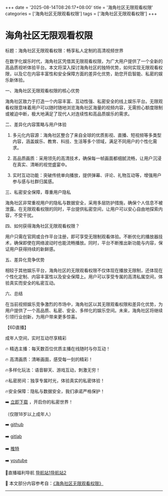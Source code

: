 +++
date = '2025-08-14T08:26:17+08:00'
title = '海角社区无限观看权限'
categories = ['海角社区无限观看权限']
tags = ['海角社区无限观看权限']
+++

# 海角社区无限观看权限

标题：海角社区无限观看权限：畅享私人定制的高清视频世界

在数字化娱乐时代，海角社区凭借其无限观看权限，为广大用户提供了一个全新的高品质视听体验平台。本文将深入探讨海角社区的独特优势，如何实现无限观看权限，以及它在内容丰富性和安全保障方面的差异化优势，助您开启智能、私密的娱乐新体验。

一、海角社区无限观看权限的核心优势

海角社区致力于打造一个内容丰富、互动性强、私密安全的线上娱乐平台。无限观看权限意味着用户可以随时随地浏览海角社区海量的视频内容，无需担心额度限制或被迫中断，极大地满足了现代人对连续性和高品质娱乐的需求。

二、差异化内容策略与用户体验

1. 多元化内容源：海角社区整合了来自全球的优质影视、直播、短视频等多类型内容，涵盖娱乐、教育、科技、生活等多个领域，满足不同用户的个性化需求。

2. 高品质画质：采用领先的高清技术，确保每一帧画面都细腻流畅，让用户沉浸在真实、清晰的视觉盛宴中。

3. 实时互动功能：突破传统单向播放，提供弹幕、评论、礼物互动等，增强用户参与感与社群归属感。

三、私密安全保障，尊重用户隐私

海角社区非常重视用户的隐私与数据安全，采用多层防护措施，确保个人信息不被泄露。在无限观看权限的同时，平台提供私密空间，让用户可以安心自由地探索内容，不受干扰。

四、如何获得海角社区无限观看权限？

用户只需在官网或合作平台注册，即可享受无限制观看体验。不断优化的播放器技术，确保即使在网络波动时也能流畅播放。同时，平台不断推出新功能与内容，保证用户获得持续的新鲜感。

五、差异化竞争优势

相较于其他娱乐平台，海角社区的无限观看权限不仅体现在播放无限制，还体现在个性化定制、内容丰富性以及安全保障上。用户可以享受专属的高清私属空间，体验真实而安全的私密互动。

六、总结

在当前视频娱乐竞争激烈的市场中，海角社区以其无限观看权限和差异化优势，为用户提供了一个高品质、私密、安全、多样化的娱乐空间。未来，海角社区将继续引领行业创新，为用户带来更多惊喜。

【6D直播】

成年人空间，实时互动尽享精彩

🔥 精选主播：每天数百位优质主播在线随时与你互动！

🔥 高清画质：清晰画面，感受每一刻的精彩！

🔥多样化玩法：语音聊天、游戏互动，刺激无穷！

🔥私密房间：独享专属时光，体验真实的私密体验！

🔥安全保障：隐私与数据安全，我们承诺严格保护！

➡️ [立即下载](https://down123.s3.ap-east-1.amazonaws.com/down/down.html?channelCode=blog) ，开启你的私密世界！

（仅限18岁以上成年人）

➡️ [github](https://aldult-live.github.io/)

➡️ [gitlab](https://seo-09598d.gitlab.io/)

➡️ [推特](https://x.com/wegame33)

➡️ [youtube](https://www.youtube.com/@6Dlive)

🔞直播福利导航 [导航站1](https://webstack-86085a.gitlab.io/)[导航站2](https://onlygit123-2.github.io/)


📘 本文部分内容参考自：[《海角社区无限观看权限》](https://webstack-hugo-3.pages.dev/)

---
